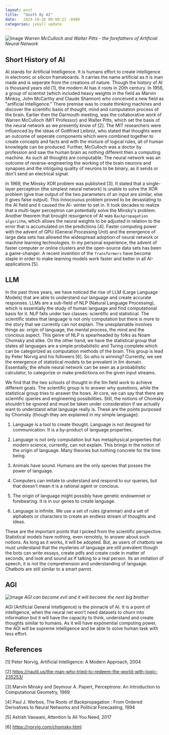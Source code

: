 ```yaml
---
layout: post
title:  "Death By AI"
date:   2024-10-26 00:00:22 -0400
categories: jekyll update
---
```

 
![Image]({{site.baseurl}}/assets/images/mcullogh-pitts.PNG)
*Warren McCulloch and Walter Pitts - the forefathers of Artificial Neural Network*


Short History of AI
----

 AI stands for Artificial Intelligence. It is humans effort to create intelligence in electronic or silicon frameboards. It carries the name artificial as it is man made and is seperate from the creations of nature. Though the history of AI is thousand years old [1], the modern AI has it roots in 20th century. In 1956, a group of scientist (which included heavy weights in the field as Marvin Minksy, John McCarthy and Claude Shannon) who conceived a new field as "artificial Intelligence." There premise was to create thinking machines and discover the scientific basis of thought, mind and computation process of the brain. Earlier then the Darmouth meeting, was the collaborative work of Warren McCulloch (MIT Professor) and Walter Pitts, which set the basis of the neural network as we presently know of [2]. The MIT researchers were influenced by the ideas of Gottfried Leibniz, who stated that thoughts were an outcome of seperate components which were combined together to create concepts and facts and with the mixture of logical rules, all of human knowlegde can be produced. Further, McCulloch was a doctor by profession and saw the human brain as nothing different then a computing machine. As such all thoughts are computable. The neural network was an outcome of reverse-engineering the working of the brain neurons and synapses and the intriguing quality of neurons to be binary, as it sends or don't send an electrical signal. 
                                               
 In 1969, the Minsky XOR problem was published [3]. It stated that a single-layer perceptron (the simplest neural network) is unable to solve the XOR problem (give true output of the two parameters of an input are similar, else it gives false output). This innocouous problem proved to be devastating to the AI field and it caused the AI- winter to set in. It took decades to realize that a multi-layer perceptron can potentially solve the Minsky's problem. Another theorem that brought resurgence of AI was `Backpropagation algorithm`, which allows the neural weights to be adjusted in relation to the error that is accumulated on the predictions [4]. Faster computing power with the advent of GPU (General Processing Unit) and the emergence of large data sets has allowed the widespread adoption of neural network or machine learning technologies. In my personal experience, the advent of faster computer or online clusters and the open-source data sets has been a game-changer. A recent invention of the `Transformers` have become staple in order to make learning models work faster and better in all AI-applications [5]. 


LLM
---

 In the past three years, we have noticed the rise of LLM (Large Language Models) that are able to understand our language and create accurate responses. LLMs are a sub-field of NLP (Natural Language Processing), which is essentially the study of human language and find computational basis for it. NLP falls under two classes: scientific and statistical. The scientific states that language is not only computation but there is more to the story that we currently can not explain. The unexplainable involves things as: origin of language, the mental process, the mind and the concious aspect. This genre of NLP is spearheaded by folks as Noam Chomsky and alike. On the other hand, we have the statistical group that states all languages are a simple probabilistic and Turing complete which can be categorized as computation methods of the brain. This group is lead by Peter Norvig and his followers [6]. So who is winning? Currently, we see the emergence of statistical models to be prevalent in llm domain. Essentially, the whole neural network can be seen as a probabilistic calculator, to categorize or make predictions on the given input streams. 

We find that the two schools of thought in the llm field work to achieve different goals. The scientific group is to answer why questions, while the statistical group tries to answer the hows. At core, we can say that there are scientific queries and engineering possibilities. Still, the notions of Chomsky shouldn't be ignored and must be taken under consideration if we actually want to understand what language really is. These are the points purposed by Chomsky (though they are explained in my simple language):

1. Language is a tool to create thought. Language is not designed for communication. It is a by-product of language properties. 

2. Language is not only computation but has metaphysical properties that modern science, currently, can not explain. This brings in the notion of the origin of language. Many theories but nothing concrete for the time being.

3. Animals have sound. Humans are the only species that posses the power of language.

4. Computers can imitate to understand and respond to our queries, but that doesn't mean it is a rational agent or concious.

5. The origin of language might possibly have genetic endowmnet or forebearing. It is in our genes to create language. 

6. Language is infinite. We use a set of rules (grammar) and a set of alphabets or characters to create an endless stream of thoughts and ideas.

These are the important points that I picked from the scientific perspective. Statistical models have nothing, even remotely, to answer about such notions. As long as it works, it will be adopted. But, as users of chatbots we must understand that the mysteries of language are still prevalent though the bots can write essays, create pdfs and create code in matter of seconds, and look and sound as if talking to a real person. Its an imitation of speech, it is not the comprehension and understanding of language. Chatbots are still similar to a smart parrot.



AGI
----

![Image]({{site.baseurl}}/assets/images/1984.PNG)
*AGI can become evil and it will become the next big brother*

AGI (Artificial General Intelligence) is the pinnacle of AI. It is a point of intelligence, when the neural net won't need datasets to churn into information but it will have the capacity to think, understand and create thoughts similar to humans. As it will have exponential computing power, the AGI will be supreme intelligence and be able to solve human task with less effort. 




References
----------------

[1] Peter Norvig, Artificial Intelligence: A Modern Approach, 2004

[2] https://nautil.us/the-man-who-tried-to-redeem-the-world-with-logic-235253/

[3] Marvin Minsky and Seymour A. Papert, Perceptrons: An Introduction to Computational Geometry, 1969

[4] Paul J. Werbos,  The Roots of Backpropagation : From Ordered Derivatives to Neural Networks and Political Forecasting, 1994

[5] Ashish Vaswani, Attention Is All You Need, 2017

[6] https://norvig.com/chomsky.html